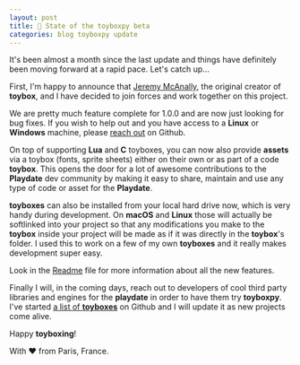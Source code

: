 ```yaml
---
layout: post
title: 🧸 State of the toyboxpy beta
categories: blog toyboxpy update
---
```


It's been almost a month since the last update and things have definitely been moving forward at a rapid pace. Let's catch up...

First, I'm happy to announce that [Jeremy McAnally](https://github.com/jm), the original creator of **toybox**, and I have decided to join forces and work together on this project.

We are pretty much feature complete for 1.0.0 and are now just looking for bug fixes. If you wish to help out and you have access to a **Linux** or **Windows** machine, please [reach out](https://github.com/DidierMalenfant/toybox.py/discussions/1) on Github.

On top of supporting **Lua** and **C** toyboxes, you can now also provide **assets** via a toybox (fonts, sprite sheets) either on their own or as part of a code **toybox**. This opens the door for a lot of awesome contributions to the **Playdate** dev community by making it easy to share, maintain and use any type of code or asset for the **Playdate**.

**toyboxes** can also be installed from your local hard drive now, which is very handy during development. On **macOS** and **Linux** those will actually be softlinked into your project so that any modifications you make to the **toybox** inside your project will be made as if it was directly in the **toybox**'s folder. I used this to work on a few of my own **toyboxes** and it really makes development super easy.

Look in the [Readme](https://github.com/DidierMalenfant/toybox.py#readme) file for more information about all the new features.

Finally I will, in the coming days, reach out to developers of cool third party libraries and engines for the **playdate** in order to have them try **toyboxpy**. I've started [a list of **toyboxes**](https://github.com/stars/DidierMalenfant/lists/toyboxes) on Github and I will update it as new projects come alive.

Happy **toyboxing**!

With ❤️ from Paris, France.
